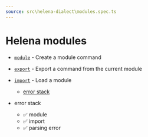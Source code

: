 ```yaml
---
source: src\helena-dialect\modules.spec.ts
---
```

# Helena modules

- [`module`](../../pages/helena-dialect/commands/module.md) - Create a module command
- [`export`](../../pages/helena-dialect/commands/export.md) - Export a command from the current module
- [`import`](../../pages/helena-dialect/commands/import.md) - Load a module
  - [error stack](#error-stack)


- error stack

  - ✅ module
  - ✅ import
  - ✅ parsing error

